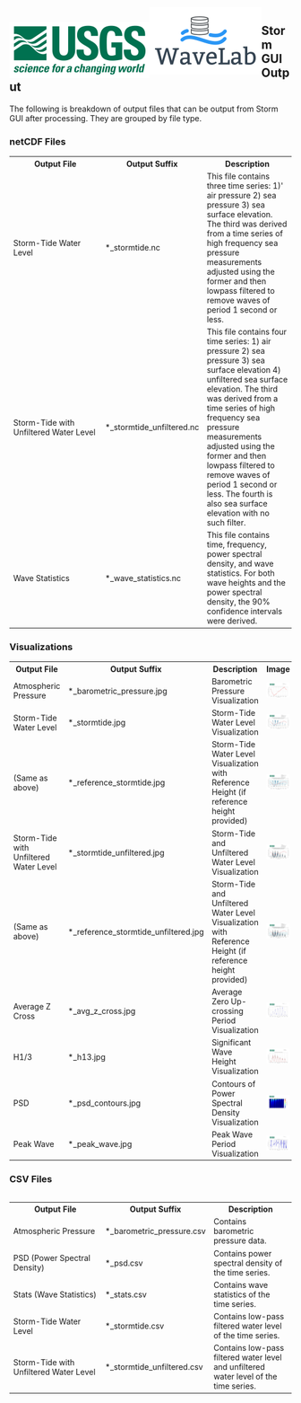 <img src="./images/usgs.png" style=" padding-top: 26px; float: left"/>
<img src="./images/WaveLabLogo.png" style="float: left"/>

## Storm GUI Output

The following is breakdown of output files that can be output from Storm GUI after processing. They are grouped by file type.

### netCDF Files

<table class="cust-table">
    <tr><th style="width: 150px">Output File</th><th>Output Suffix</th><th>Description</th></tr>
    <tr><td>Storm-Tide Water Level</td><td>*_stormtide.nc</td>
        <td>This file contains three time series: 1)' 
            air pressure 2) sea pressure 3) sea surface elevation. The third was derived
            from a time series of high frequency sea pressure measurements
            adjusted using the former and then lowpass filtered to remove
            waves of period 1 second or less.</td></tr>
    <tr><td>Storm-Tide with Unfiltered Water Level</td><td>*_stormtide_unfiltered.nc</td>
        <td>This file contains four time series: 1) air pressure 2) sea pressure 3) sea surface elevation
                                4) unfiltered sea surface elevation. The third was derived
                                from a time series of high frequency sea pressure measurements
                                adjusted using the former and then lowpass filtered to remove
                                waves of period 1 second or less. The fourth is also sea surface elevation
                                with no such filter.</td></tr>
     <tr><td>Wave Statistics</td><td>*_wave_statistics.nc</td>
        <td>This file contains time, frequency, power spectral density, and wave statistics.
                                For both wave heights and the power spectral density, the 90% confidence intervals
                                were derived.</td></tr>
</table>

### Visualizations

<table class="cust-table">
    <tr><th style="width: 150px">Output File</th><th>Output Suffix</th><th>Description</th><th>Image</th></tr>
    <tr><td>Atmospheric Pressure</td><td>*_barometric_pressure.jpg</td>
        <td>Barometric Pressure Visualization</td><td><img src="images/nyric_barometric_pressure.jpg" /></tr>
    <tr><td>Storm-Tide Water Level</td><td>*_stormtide.jpg</td>
        <td>Storm-Tide Water Level Visualization</td><td><img src="images/nyric_stormtide.jpg" /></tr>
    <tr><td>(Same as above)</td><td>*_reference_stormtide.jpg</td>
        <td>Storm-Tide Water Level Visualization with Reference Height (if reference height provided)</td><td><img src="images/nyric_reference_stormtide.jpg" /></tr>
     <tr><td>Storm-Tide with Unfiltered Water Level</td><td>*_stormtide_unfiltered.jpg</td>
        <td>Storm-Tide and Unfiltered Water Level Visualization</td><td><img src="images/nyric_stormtide_unfiltered.jpg" /></tr>
    <tr><td>(Same as above)</td><td>*_reference_stormtide_unfiltered.jpg</td>
        <td>Storm-Tide and Unfiltered Water Level Visualization with Reference Height (if reference height provided)</td><td><img src="images/nyric_reference_stormtide_unfiltered.jpg" /></tr>
    <tr><td>Average Z Cross</td><td>*_avg_z_cross.jpg</td>
        <td>Average Zero Up-crossing Period Visualization</td><td><img src="images/nyric_stats_avg_z_cross.jpg" /></tr>
     <tr><td>H1/3</td><td>*_h13.jpg</td>
        <td>Significant Wave Height Visualization</td><td><img src="images/nyric_stats_h13.jpg" /></tr>
    <tr><td>PSD</td><td>*_psd_contours.jpg</td>
        <td>Contours of Power Spectral Density Visualization</td><td><img src="images/nyric_stats_psd_contours.jpg" /></tr>
    <tr><td>Peak Wave</td><td>*_peak_wave.jpg</td>
        <td>Peak Wave Period Visualization</td><td><img src="images/nyric_stats_peak_wave.jpg" /></tr>
</table>

### CSV Files

<table class="cust-table" style="float:left; width: 100%">
    <tr><th style="width: 150px">Output File</th><th style="width: 150px">Output Suffix</th><th>Description</th></tr>
    <tr><td>Atmospheric Pressure</td><td>*_barometric_pressure.csv</td>
        <td>Contains barometric pressure data.</td></tr>
    <tr><td>PSD (Power Spectral Density)</td><td>*_psd.csv</td>
        <td>Contains power spectral density of the time series.</td></tr>
     <tr><td>Stats (Wave Statistics)</td><td>*_stats.csv</td>
        <td>Contains wave statistics of the time series.</td></tr>
     <tr><td>Storm-Tide Water Level</td><td>*_stormtide.csv</td>
        <td>Contains low-pass filtered water level of the time series.</td></tr>
     <tr><td>Storm-Tide with Unfiltered Water Level</td><td>*_stormtide_unfiltered.csv</td>
        <td>Contains low-pass filtered water level and unfiltered water level of the time series.</td></tr>
</table>
